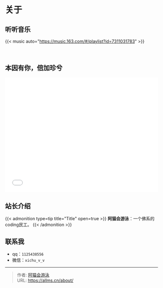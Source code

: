 # 关于


## 听听音乐
{{< music auto="https://music.163.com/#/playlist?id=7311031783" >}}
<br/><br/><br/>
## 本因有你，倍加珍兮

<style>
    .meta-media {
      position: relative;
      margin-bottom: 30px;
      float: left;
      width: 100%;
      height: 0;
      padding-bottom: 75%;
    }
    .video {
      position: absolute;
      width: 100%;
      height: 100%;
      left: 0;
      top: 0;
    }
</style>

<div class="meta-media"><iframe src="//player.bilibili.com/player.html?aid=887265786&bvid=BV16K4y1T79N&cid=314257093&page=1" frameborder="no" scrolling="yes" allowfullscreen="allowfullscreen" high_quality="1" framespacing="1" class="video" > </iframe></div>


## 站长介绍
{{< admonition type=tip title="Title" open=true >}}
**阿猫会游泳**：一个佛系的coding民工。
{{< /admonition >}}

## 联系我
- qq：`1125438556`
- 微信：`xichu_v_v`

---

> 作者: [阿猫会游泳](https://allms.cn/about)  
> URL: https://allms.cn/about/  

